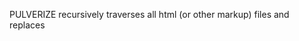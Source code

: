 PULVERIZE recursively traverses all html (or other markup) files and replaces <script> and <style> references 
within them with a minified and gzipped equivalent.

PULVERIZE is to the 'H5BP Build Tool' what Aspirin is to a scalpel. Sometimes, all you need is Aspirin.

If you need a scalpel go to html5boilerplate.com
